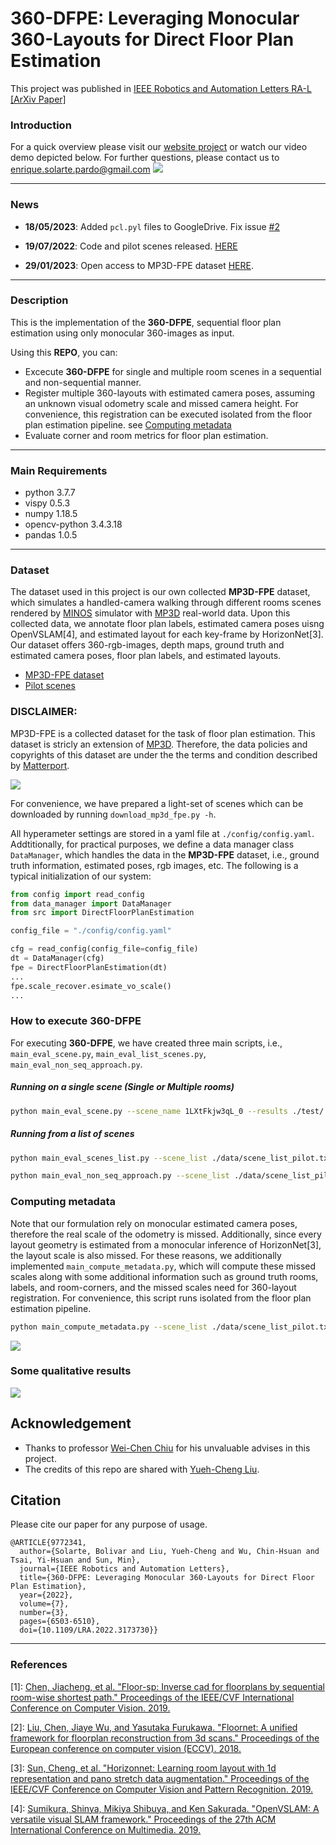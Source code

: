 # 360-DFPE: Leveraging Monocular 360-Layouts for Direct Floor Plan Estimation

This project was published in [IEEE Robotics and Automation Letters RA-L](https://ieeexplore.ieee.org/document/9772341)                      
[[ArXiv Paper]](https://arxiv.org/abs/2112.06180)

### Introduction
For a quick overview please visit our [website project](https://enriquesolarte.github.io/360-dfpe/) or watch our video demo depicted below. For further questions, please contact us to enrique.solarte.pardo@gmail.com
[![](https://i.imgur.com/7X3lGKH.png)](https://drive.google.com/file/d/1-ifw3MlV9aCktkXOX8P230gXqofl3QKc/view?usp=sharing)



---
### News

* **18/05/2023**: Added `pcl.pyl` files to GoogleDrive. Fix issue [#2](https://github.com/EnriqueSolarte/direct_360_FPE/issues/2) 

* **19/07/2022**: Code and pilot scenes released. [HERE](https://drive.google.com/drive/folders/1kO_rvAAJ4y4HuBN-PczhMw6Yb1cBPvx7?usp=share_link)

* **29/01/2023**: Open access to MP3D-FPE dataset [HERE](https://drive.google.com/drive/folders/1Mx2nzikAF8HiOAn5pAxqccRrQOkCj_3n?usp=share_link).  
---

### Description

This is the implementation of the **360-DFPE**, sequential floor plan estimation using only monocular 360-images as input. 

Using this **REPO**, you can:

*  Excecute **360-DFPE** for single and multiple room scenes in a sequential and non-sequential manner. 
*  Register multiple 360-layouts with estimated camera poses, assuming an unknown visual odometry scale and missed camera height. For convenience, this registration can be executed isolated from the floor plan estimation pipeline. see [Computing metadata](#computing-metadata)
*  Evaluate corner and room metrics for floor plan estimation.

---
### Main Requirements 
* python                    3.7.7
* vispy                     0.5.3
* numpy                     1.18.5 
* opencv-python             3.4.3.18
* pandas                    1.0.5 


---

### Dataset
The dataset used in this project is our own collected **MP3D-FPE** dataset, which simulates a handled-camera walking through different rooms scenes rendered by [MINOS](https://minosworld.github.io/) simulator with [MP3D](https://niessner.github.io/Matterport/) real-world data. Upon this collected data, we annotate floor plan labels, estimated camera poses uisng OpenVSLAM[4], and estimated layout for each key-frame by HorizonNet[3]. Our dataset offers 360-rgb-images, depth maps, ground truth and estimated camera poses, floor plan labels, and estimated layouts.  

* [MP3D-FPE dataset](https://drive.google.com/drive/folders/1IAHHnr5c9x9YXIizLqRigsCMlfTW1Eer?usp=share_link)
* [Pilot scenes](https://drive.google.com/drive/folders/1kO_rvAAJ4y4HuBN-PczhMw6Yb1cBPvx7?usp=share_link)

### DISCLAIMER:
MP3D-FPE is a collected dataset for the task of floor plan estimation. This dataset is stricly an extension of [MP3D](https://niessner.github.io/Matterport/). Therefore, the data policies and copyrights of this dataset are under the the terms and condition described by [Matterport](https://niessner.github.io/Matterport/#download:~:text=Dataset%20Download,to%20the%20dataset.). 


<!-- ![](https://i.imgur.com/qd80tlW.gif) -->
![](https://i.imgur.com/QxyEfdZ.gif)

For convenience, we have prepared a light-set of scenes which can be downloaded by running ```download_mp3d_fpe.py -h```. 
<!-- For accessing to the whole dataset, please send us an email to enrique.solarte.pardo@gmail.com, or nthu.vslab@gmail.com. -->

<!-- For more details about our dataset, please see [MP3D-FPE dataset](mp3d_fpe_dataset.md)

For running **360-DFPE** using a custom dataset, please see  [Runing 360-DFPE on custom dataset](360_dfpe_in_custom_data.md)
### Settings -->

All hyperameter settings are stored in a yaml file at ```./config/config.yaml```. Addtitionally, for practical purposes, we define a data manager class ```DataManager```, which handles the data in the **MP3D-FPE** dataset, i.e., ground truth information, estimated poses, rgb images, etc. The following is a typical initialization of our system:  

```py
from config import read_config
from data_manager import DataManager
from src import DirectFloorPlanEstimation

config_file = "./config/config.yaml"

cfg = read_config(config_file=config_file)
dt = DataManager(cfg)
fpe = DirectFloorPlanEstimation(dt)
...
fpe.scale_recover.esimate_vo_scale()
...

```
### How to execute 360-DFPE

For executing **360-DFPE**, we have created three main scripts, i.e., ```main_eval_scene.py```, ```main_eval_list_scenes.py```, ```main_eval_non_seq_approach.py```. 

##### Running on a single scene (Single or Multiple rooms)
```sh
python main_eval_scene.py --scene_name 1LXtFkjw3qL_0 --results ./test/
```

##### Running from a list of scenes
```sh
python main_eval_scenes_list.py --scene_list ./data/scene_list_pilot.txt --results ./test/
```

```sh
python main_eval_non_seq_approach.py --scene_list ./data/scene_list_pilot.txt --results ./test/
```

### Computing metadata

Note that our formulation rely on monocular estimated camera poses, therefore the real scale of the odometry is missed. Additionally, since every layout geometry is estimated from a monocular inference of HorizonNet[3], the layout scale is also missed. For these reasons, we additionally implemented ```main_compute_metadata.py```, which will compute these missed scales along with some additional information such as ground truth rooms, labels, and room-corners, and the missed scales need for 360-layout registration. For convenience, this script runs isolated from the floor plan estimation pipeline. 

```sh
python main_compute_metadata.py --scene_list ./data/scene_list_pilot.txt --results ./test/
```

![](https://i.imgur.com/xgvAm4d.png)


### Some qualitative results 
![](https://i.imgur.com/32z3q3i.png)


## Acknowledgement
- Thanks to professor [Wei-Chen Chiu](https://walonchiu.github.io/) for his unvaluable advises in this project.
- The credits of this repo are shared with [Yueh-Cheng Liu](https://liu115.github.io/).


## Citation
Please cite our paper for any purpose of usage.
```
@ARTICLE{9772341,
  author={Solarte, Bolivar and Liu, Yueh-Cheng and Wu, Chin-Hsuan and Tsai, Yi-Hsuan and Sun, Min},
  journal={IEEE Robotics and Automation Letters}, 
  title={360-DFPE: Leveraging Monocular 360-Layouts for Direct Floor Plan Estimation}, 
  year={2022},
  volume={7},
  number={3},
  pages={6503-6510},
  doi={10.1109/LRA.2022.3173730}}

```
---
### References
[1]: [Chen, Jiacheng, et al. "Floor-sp: Inverse cad for floorplans by sequential room-wise shortest path." Proceedings of the IEEE/CVF International Conference on Computer Vision. 2019.](https://github.com/woodfrog/floor-sp)

[2]: [Liu, Chen, Jiaye Wu, and Yasutaka Furukawa. "Floornet: A unified framework for floorplan reconstruction from 3d scans." Proceedings of the European conference on computer vision (ECCV). 2018.](https://github.com/art-programmer/FloorNet)

[3]: [Sun, Cheng, et al. "Horizonnet: Learning room layout with 1d representation and pano stretch data augmentation." Proceedings of the IEEE/CVF Conference on Computer Vision and Pattern Recognition. 2019.](https://sunset1995.github.io/HorizonNet/)

[4]: [Sumikura, Shinya, Mikiya Shibuya, and Ken Sakurada. "OpenVSLAM: A versatile visual SLAM framework." Proceedings of the 27th ACM International Conference on Multimedia. 2019.](https://github.com/fabianschenk/openvslam-1#:~:text=OpenVSLAM%20is%20a%20monocular%2C%20stereo,based%20on%20the%20prebuilt%20maps.)
